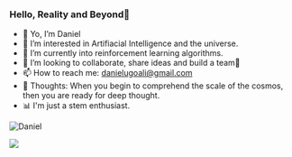 ### Hello, Reality and Beyond👋

- 📜 Yo, I’m Daniel
- 👀 I’m interested in Artifiacial Intelligence and the universe.
- 🌱 I’m currently into reinforcement learning algorithms.
- 📑 I’m looking to collaborate, share ideas and build a team💪
- 📫 How to reach me: danielugoali@gmail.com 
- 🧠 Thoughts: When you begin to comprehend the scale of the cosmos, then you are ready for deep thought.
- 📊 I'm just a stem enthusiast. <br>

<p> <img align="center" src="https://github-readme-stats.vercel.app/api/top-langs?username=DanielUgoAli&show_icons=true&locale=en" alt="Daniel" /> </p>
<img align="center" src="https://github-readme-stats.vercel.app/api/top-langs/?username=DanielUgoAli&theme=vue-dark&show_icons=true&hide_border=true&layout=compact" /> </p>


<!---
DanielUgoAli/DanielUgoAli is a ✨ special ✨ repository because its `README.md` (this file) appears on your GitHub profile.
You can click the Preview link to take a look at your changes.
--->
